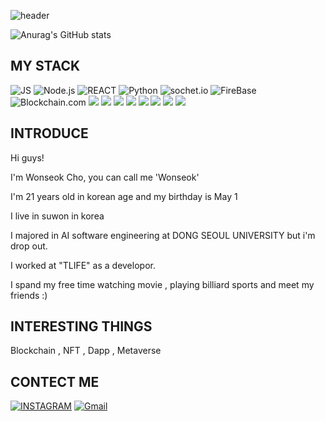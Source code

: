 ![header](https://capsule-render.vercel.app/api?type=Slice&color=timeGradient&height=300&section=header&text=Wonseok's%20Note&fontSize=90&animation=fadeIn&descAlignY=80&desc=Wonseok's%20Develope%20Note)

![Anurag's GitHub stats](https://github-readme-stats.vercel.app/api?username=jws020501&show_icons=true&theme=radical)


## MY STACK


![JS](https://img.shields.io/badge/JavaScript-F7DF1E?style=flat-square&logo=JavaScript&logoColor=black) ![Node.js](https://img.shields.io/badge/Node.js-339933?style=flat-square&logo=Node.js&logoColor=black) ![REACT](https://img.shields.io/badge/React-61DAFB?style=flat-square&logo=React&logoColor=black) ![Python](https://img.shields.io/badge/Python-3776AB?style=flat-square&logo=Python&logoColor=black) ![sochet.io](https://img.shields.io/badge/socket.io-010101?style=flat-square&logo=Socket.io&logoColor=white) ![FireBase](https://img.shields.io/badge/Firebase-FFCA28?style=flat-square&logo=Firebase&logoColor=black)   ![Blockchain.com](https://img.shields.io/badge/Blockchain-121D33?style=flat-square&logo=Blockchain.com&logoColor=white)
<img src="https://img.shields.io/badge/MongoDB-85bc5e?style=flat-square&logo=MongoDB&logoColor=white"/>
<img src="https://img.shields.io/badge/React Native-61dafb?style=flat-square&logo=React&logoColor=white"/>
<img src="https://img.shields.io/badge/MySQL-4479a1?style=flat-square&logo=MySQL&logoColor=white"/>
<img src="https://img.shields.io/badge/Svelte-f44d27?style=flat-square&logo=Svelte&logoColor=white"/>
<img src="https://img.shields.io/badge/Git-f44d27?style=flat-square&logo=Git&logoColor=white"/>
<img src="https://img.shields.io/badge/HTML5-f16524?style=flat-square&logo=HTML5&logoColor=white"/>
<img src="https://img.shields.io/badge/CSS3-1572b6?style=flat-square&logo=CSS3&logoColor=white"/>
<img src="https://img.shields.io/badge/Typescript-58a6ff?style=flat-square&logo=Typescript&logoColor=white"/>

## INTRODUCE
  Hi guys! 
  
  I'm Wonseok Cho, you can call me 'Wonseok'
  
  I'm 21 years old in korean age and my birthday is May 1 
  
  I live in suwon in korea
  
  I majored in AI software engineering at DONG SEOUL UNIVERSITY but i'm drop out.   
  
  I worked at "TLIFE" as a developor. 
  
  I spand my free time watching movie , playing billiard sports and meet my friends :)
  <br/>
  
## INTERESTING THINGS

Blockchain , NFT , Dapp , Metaverse 


## CONTECT ME 

[![INSTAGRAM](https://img.shields.io/badge/Instagram-E4405F?style=flat-square&logo=Instagram&logoColor=white)](https://www.instagram.com/2_won_5_seok_1/) [![Gmail](https://img.shields.io/badge/Gmail-EA4335?style=flat-square&logo=Gmail&logoColor=white)](https://mail.google.com/mail/?view=cm&amp;fs=1&amp;to=wonseok020501@gmail.com)

